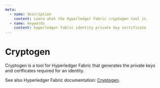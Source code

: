 ```yaml
---
meta:
  - name: description
    content: Learn what the Hyperledger Fabric cryptogen tool is.
  - name: keywords
    content: hyperledger fabric identity private key certificate
---
```


# Cryptogen

Cryptogen is a tool for Hyperledger Fabric that generates the private keys and certficates required for an identity.

See also Hyperledger Fabric documentation: [Cryptogen](https://hyperledger-fabric.readthedocs.io/en/release-2.2/commands/cryptogen.html).
